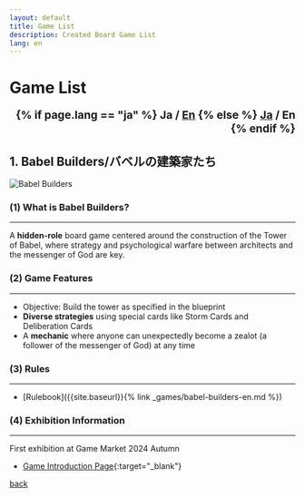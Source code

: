 ```yaml
---
layout: default
title: Game List
description: Created Board Game List
lang: en
---
```


# **Game List**

<div style="text-align: right; font-size: 1.2rem; font-weight: bold;">
  {% if page.lang == "ja" %}
    <span>Ja / <a href="{{site.baseurl}}{% link game-list-en.md %}">En</a></span>
  {% else %}
    <span><a href="{{site.baseurl}}{% link game-list.md %}">Ja</a> / En</span>
  {% endif %}
</div>

## **1. Babel Builders/バベルの建築家たち**

<div class="img-container">
   <img src="{{site.baseurl}}/assets/img/バベルの建築家たち.jpg" alt="Babel Builders">
</div>

### **(1) What is Babel Builders?**

---

A **hidden-role** board game centered around the construction of the Tower of Babel, where strategy and psychological warfare between architects and the messenger of God are key.

### **(2) Game Features**

---

- Objective: Build the tower as specified in the blueprint
- **Diverse strategies** using special cards like Storm Cards and Deliberation Cards
- A **mechanic** where anyone can unexpectedly become a zealot (a follower of the messenger of God) at any time

### **(3) Rules**

---

- [Rulebook]({{site.baseurl}}{% link _games/babel-builders-en.md %})

### **(4) Exhibition Information**

---

First exhibition at Game Market 2024 Autumn

- [Game Introduction Page](https://gamemarket.jp/game/184202/){:target="\_blank"}

[back](./)
